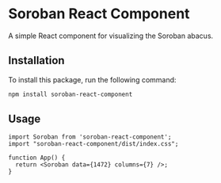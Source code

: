 # Soroban React Component

A simple React component for visualizing the Soroban abacus.

## Installation

To install this package, run the following command:

```bash
npm install soroban-react-component
```

## Usage

```
import Soroban from 'soroban-react-component';
import "soroban-react-component/dist/index.css";

function App() {
  return <Soroban data={1472} columns={7} />;
}
```
